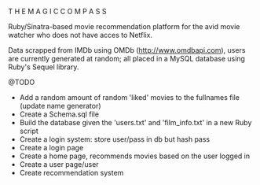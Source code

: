 T H E  M A G I C  C O M P A S S 

Ruby/Sinatra-based movie recommendation platform for the avid movie watcher who does not have acces to Netflix. 

Data scrapped from IMDb using OMDb (http://www.omdbapi.com), users are currently generated at random; all placed in a MySQL database using Ruby's Sequel library. 



@TODO 
*	Add a random amount of random 'liked' movies to the fullnames file (update name generator)
*	Create a Schema.sql file
*	Build the database given the 'users.txt' and 'film_info.txt' in a new Ruby script
*	Create a login system: store user/pass in db but hash pass 
*	Create a login page
*	Create a home page, recommends movies based on the user logged in 
*	Create a user page/user 
*	Create recommendation system 
